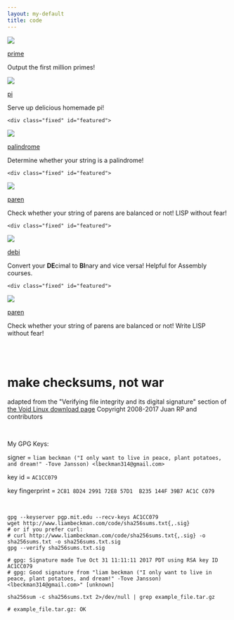 ```yaml
---
layout: my-default
title: code
---
```




<div class="container">

<div class="fixed" id="featured">
    <a href="http://liambeckman.com/code/prime"><img class="center" src="/assets/images/circleCabin.png"></a>
    <div class="border"></div>
    <p class="code"><a id="title" href="https://lbeckman314.github.io/liber8">prime</a></p>
    <p class="code">Output the first million primes!</p>

  </div>

<div class="fixed" id="featured">
    <a href="http://liambeckman.com/pi"><img class="center" src="/assets/images/circleCabin.png" ></a>
    <div class="border"></div>
    <p class="code"><a id="title" href="https://lbeckman314.github.io/pi">pi</a></p>
    <p class="code">Serve up delicious homemade pi!</p>

  </div>

    <div class="fixed" id="featured">
   <a href="http://liambeckman.com/code/palindrome/"><img class="center" src="/assets/images/circleCabin.png"></a>
    <div class="border"></div>
    <p class="code"><a id="title" href="https://lbeckman315.github.io/palindrom">palindrome</a></p>
    <p class="code">Determine whether your string is a palindrome!</p>

  </div>

    <div class="fixed" id="featured">
   <a href="http://liambeckman.com/code/paren"><img class="center" src="/assets/images/circleCabin.png" ></a>
    <div class="border"></div>
    <p class = "code"><a id="title" href="https://lbeckman314.github.io/iLoveHateHumanRobot">paren</a></p>
    <p class = "code">Check whether your string of parens are balanced or not! LISP without fear!</p>

  </div>


    <div class="fixed" id="featured">
   <a href="http://liambeckman.com/code/debi"><img class="center" src="/assets/images/circleCabin.png" ></a>
    <div class="border"></div>
    <p class = "code"><a id="title" href="https://lbeckman314.github.io/debi">debi</a></p>
    <p class = "code">Convert your <b>DE</b>cimal to <b>BI</b>nary and vice versa! Helpful for Assembly courses.</p>

  </div>

    <div class="fixed" id="featured">
   <a href="http://liambeckman.com/code/paren"><img class="center" src="/assets/images/circleCabin.png" ></a>
    <div class="border"></div>
    <p class = "code"><a id="title" href="https://lbeckman314.github.io/iLoveHateHumanRobot">paren</a></p>
    <p class = "code">Check whether your string of parens are balanced or not! Write LISP without fear!</p>

  </div>


</div>


<br />
<br />

# make checksums, not war

adapted from the "Verifying file integrity and its digital signature" section of <a href="https://www.voidlinux.eu/download/#verifying-file-integrity-and-its-digital-signature">the Void Linux download page</a>
Copyright 2008-2017 Juan RP and contributors

<br />

My GPG Keys:

signer = `liam beckman ("I only want to live in peace, plant potatoes, and dream!" -Tove Jansson) <lbeckman314@gmail.com>`

key id = `AC1CC079`

key fingerprint = `2C81 8D24 2991 72E8 57D1  B235 144F 39B7 AC1C C079`

<br />

```shell
gpg --keyserver pgp.mit.edu --recv-keys AC1CC079
wget http://www.liambeckman.com/code/sha256sums.txt{,.sig}
# or if you prefer curl:
# curl http://www.liambeckman.com/code/sha256sums.txt{,.sig} -o sha256sums.txt -o sha256sums.txt.sig
gpg --verify sha256sums.txt.sig

# gpg: Signature made Tue Oct 31 11:11:11 2017 PDT using RSA key ID AC1CC079
# gpg: Good signature from "liam beckman ("I only want to live in peace, plant potatoes, and dream!" -Tove Jansson) <lbeckman314@gmail.com>" [unknown]

sha256sum -c sha256sums.txt 2>/dev/null | grep example_file.tar.gz

# example_file.tar.gz: OK
```

